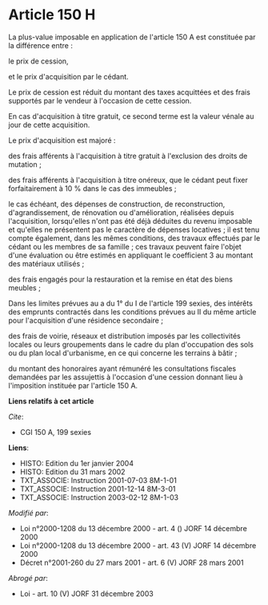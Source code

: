 # Article 150 H

La plus-value imposable en application de l'article 150 A est constituée par la différence entre :

le prix de cession,

et le prix d'acquisition par le cédant.

Le prix de cession est réduit du montant des taxes acquittées et des frais supportés par le vendeur à l'occasion de cette
cession.

En cas d'acquisition à titre gratuit, ce second terme est la valeur vénale au jour de cette acquisition.

Le prix d'acquisition est majoré :

des frais afférents à l'acquisition à titre gratuit à l'exclusion des droits de mutation ;

des frais afférents à l'acquisition à titre onéreux, que le cédant peut fixer forfaitairement à 10 % dans le cas des
immeubles ;

le cas échéant, des dépenses de construction, de reconstruction, d'agrandissement, de rénovation ou d'amélioration, réalisées
depuis l'acquisition, lorsqu'elles n'ont pas été déjà déduites du revenu imposable et qu'elles ne présentent pas le caractère
de dépenses locatives ; il est tenu compte également, dans les mêmes conditions, des travaux effectués par le cédant ou les
membres de sa famille ; ces travaux peuvent faire l'objet d'une évaluation ou être estimés en appliquant le coefficient 3 au
montant des matériaux utilisés ;

des frais engagés pour la restauration et la remise en état des biens meubles ;

Dans les limites prévues au a du 1° du I de l'article 199 sexies, des intérêts des emprunts contractés dans les conditions
prévues au II du même article pour l'acquisition d'une résidence secondaire ;

des frais de voirie, réseaux et distribution imposés par les collectivités locales ou leurs groupements dans le cadre du plan
d'occupation des sols ou du plan local d'urbanisme, en ce qui concerne les terrains à bâtir ;

du montant des honoraires ayant rémunéré les consultations fiscales demandées par les assujettis à l'occasion d'une cession
donnant lieu à l'imposition instituée par l'article 150 A.

**Liens relatifs à cet article**

_Cite_:

  - CGI 150 A, 199 sexies

**Liens**:

  - HISTO: Edition du 1er janvier 2004
  - HISTO: Edition du 31 mars 2002
  - TXT_ASSOCIE: Instruction 2001-07-03 8M-1-01
  - TXT_ASSOCIE: Instruction 2001-12-14 8M-3-01
  - TXT_ASSOCIE: Instruction 2003-02-12 8M-1-03

_Modifié par_:

  - Loi n°2000-1208 du 13 décembre 2000 - art. 4 () JORF 14 décembre 2000
  - Loi n°2000-1208 du 13 décembre 2000 - art. 43 (V) JORF 14 décembre 2000
  - Décret n°2001-260 du 27 mars 2001 - art. 6 (V) JORF 28 mars 2001

_Abrogé par_:

  - Loi - art. 10 (V) JORF 31 décembre 2003
